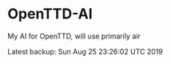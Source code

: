 # OpenTTD-AI
My AI for OpenTTD, will use primarily air

Latest backup: Sun Aug 25 23:26:02 UTC 2019
